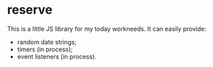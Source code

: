 # reserve
This is a little JS library for my today workneeds. 
It can easily provide:
- random date strings;
- timers (in process);
- event listeners (in process).
